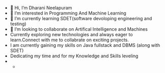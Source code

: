 - 👋 Hi, I’m Dharani Neelapuram
- 👀 I’m interested in Programming And Machine Learning
- 🌱 I’m currently learning SDET(software devoloping engineering and  testing)
- 💞️ I’m looking to collaborate on Artifical Intelligence and Machines
- Currently exploring new technologies and always eager to learn.Connect with me to collabrate on exciting projects. 
- I am currently gaining my skills on Java fullstack and DBMS (along with SDET)
- Dedicating my time and for my Knowledge and Skills leveling 
- -


<!---
Bhoomidhanu12/Bhoomidhanu12 is a ✨ special ✨ repository because its `README.md` (this file) appears on your GitHub profile.
You can click the Preview link to take a look at your changes.
--->
